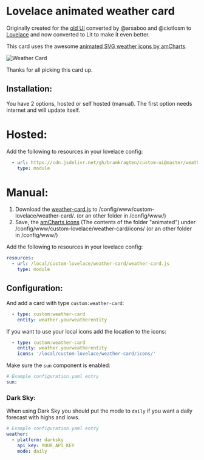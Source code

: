 # Lovelace animated weather card

Originally created for the [old UI](https://community.home-assistant.io/t/custom-ui-weather-state-card-with-a-question/23008) converted by @arsaboo and @ciotlosm to [Lovelace](https://community.home-assistant.io/t/custom-ui-weather-state-card-with-a-question/23008/291) and now converted to Lit to make it even better.

This card uses the awesome [animated SVG weather icons by amCharts](https://www.amcharts.com/free-animated-svg-weather-icons/).

![Weather Card](https://community-home-assistant-assets.s3.amazonaws.com/original/2X/b/bfc33a394c9cffd891028cc7efffd3b78f741d05.gif)

Thanks for all picking this card up.

## Installation:

You have 2 options, hosted or self hosted (manual). The first option needs internet and will update itself.

# Hosted:
Add the following to resources in your lovelace config:

```yaml
  - url: https://cdn.jsdelivr.net/gh/bramkragten/custom-ui@master/weather-card/weather-card.min.js
    type: module
```

# Manual:
1. Download the [weather-card.js](https://raw.githubusercontent.com/bramkragten/custom-ui/master/weather-card/weather-card.js) to /config/www/custom-lovelace/weather-card/. (or an other folder in /config/www/)
2. Save, the [amCharts icons](https://www.amcharts.com/free-animated-svg-weather-icons/) (The contents of the folder "animated") under /config/www/custom-lovelace/weather-card/icons/ (or an other folder in /config/www/)

Add the following to resources in your lovelace config:
```yaml
resources:
  - url: /local/custom-lovelace/weather-card/weather-card.js
    type: module
```
## Configuration:

And add a card with type `custom:weather-card`:
```yaml
  - type: custom:weather-card
    entity: weather.yourweatherentity
```

If you want to use your local icons add the location to the icons:
```yaml
  - type: custom:weather-card
    entity: weather.yourweatherentity
    icons: '/local/custom-lovelace/weather-card/icons/'
```

Make sure the `sun` component is enabled:
```yaml
# Example configuration.yaml entry
sun:
```
### Dark Sky:
When using Dark Sky you should put the mode to `daily` if you want a daily forecast with highs and lows.
```yaml
# Example configuration.yaml entry
weather:
  - platform: darksky
    api_key: YOUR_API_KEY
    mode: daily
```
